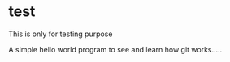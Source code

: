 # test
This is only for testing purpose

A simple hello world program to see and learn how git works.....
